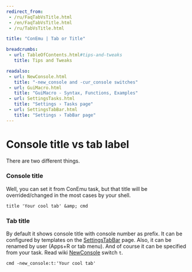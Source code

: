 ```yaml
---
redirect_from:
 - /ru/FaqTabVsTitle.html
 - /en/FaqTabVsTitle.html
 - /ru/TabVsTitle.html

title: "ConEmu | Tab or Title"

breadcrumbs:
 - url: TableOfContents.html#tips-and-tweaks
   title: Tips and Tweaks

readalso:
 - url: NewConsole.html
   title: "-new_console and -cur_console switches"
 - url: GuiMacro.html
   title: "GuiMacro - Syntax, Functions, Examples"
 - url: SettingsTasks.html
   title: "Settings › Tasks page"
 - url: SettingsTabBar.html
   title: "Settings › TabBar page"
---
```


# Console title vs tab label

There are two different things.

### Console title

Well, you can set it from ConEmu task, but that title
will be overrided/changed in the most cases by your shell.

~~~
title 'Your cool tab' &amp; cmd
~~~

### Tab title

By default it shows console title with console number as prefix.
It can be configured by templates on the
[SettingsTabBar](SettingsTabBar.html) page.
Also, it can be renamed by user (Apps+R or tab menu).
And of course it can be specified from your task.
Read wiki [NewConsole](NewConsole.html) switch `t`.

~~~
cmd -new_console:t:'Your cool tab'
~~~
